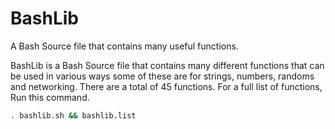 # BashLib
A Bash Source file that contains many useful functions.

BashLib is a Bash Source file that
contains many different functions that can be used
in various ways some of these are for strings,
numbers, randoms and networking. There are a total
of 45 functions. For a full list of functions, Run this command.
```bash
. bashlib.sh && bashlib.list
```

